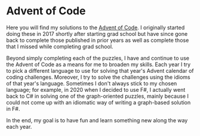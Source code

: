 # Advent of Code

Here you will find my solutions to the [Advent of Code](https://adventofcode.com). I originally
started doing these in 2017 shortly after starting grad school but have since gone back to complete
those published in prior years as well as complete those that I missed while completing grad school.

Beyond simply completing each of the puzzles, I have and continue to use the Advent of Code as a
means for me to broaden my skills. Each year I try to pick a different language to use for solving
that year's Advent calendar of coding challenges. Moreover, I try to solve the challenges using the
idioms of that year's language. Sometimes I don't always stick to my chosen language; for example,
in 2020 when I decided to use F#, I actually went back to C# in solving one of the graph-oriented
puzzles, mainly because I could not come up with an idiomatic way of writing a graph-based solution
in F#.

In the end, my goal is to have fun and learn something new along the way each year.
